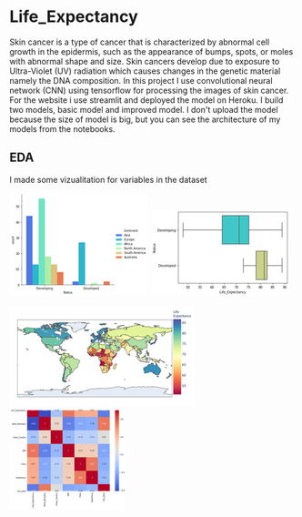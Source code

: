 # Life_Expectancy


Skin cancer is a type of cancer that is characterized by abnormal cell growth in the epidermis, such as the appearance of bumps, spots, or moles with abnormal shape and size. Skin cancers develop due to exposure to Ultra-Violet (UV) radiation which causes changes in the genetic material namely the DNA composition. In this project I use convolutional neural network (CNN) using tensorflow for processing the images of skin cancer. For the website i use streamlit and deployed the model on Heroku. I build two models, basic model and improved model. I don't upload the model because the size of model is big, but you can see the architecture of my models from the notebooks.



## EDA
I made some vizualitation for variables in the dataset 


![alt text](Country_Status.png "Country Status by Continent")
![alt text](Boxplot_Lifebystatus.png )

 ![](WorldLife_Map.png)
 ![alt text](Corelogram.png)

